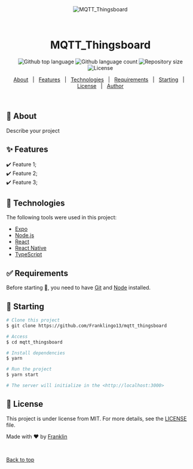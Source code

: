 <div align="center" id="top"> 
  <img src="./.github/app.gif" alt="MQTT_Thingsboard" />

  &#xa0;

  <!-- <a href="https://mqtt_thingsboard.netlify.app">Demo</a> -->
</div>

<h1 align="center">MQTT_Thingsboard</h1>

<p align="center">
  <img alt="Github top language" src="https://img.shields.io/github/languages/top/Franklingo13/mqtt_thingsboard?color=56BEB8">

  <img alt="Github language count" src="https://img.shields.io/github/languages/count/Franklingo13/mqtt_thingsboard?color=56BEB8">

  <img alt="Repository size" src="https://img.shields.io/github/repo-size/Franklingo13/mqtt_thingsboard?color=56BEB8">

  <img alt="License" src="https://img.shields.io/github/license/Franklingo13/mqtt_thingsboard?color=56BEB8">

  <!-- <img alt="Github issues" src="https://img.shields.io/github/issues/Franklingo13/mqtt_thingsboard?color=56BEB8" /> -->

  <!-- <img alt="Github forks" src="https://img.shields.io/github/forks/Franklingo13/mqtt_thingsboard?color=56BEB8" /> -->

  <!-- <img alt="Github stars" src="https://img.shields.io/github/stars/Franklingo13/mqtt_thingsboard?color=56BEB8" /> -->
</p>

<!-- Status -->

<!-- <h4 align="center"> 
	🚧  MQTT_Thingsboard 🚀 Under construction...  🚧
</h4> 

<hr> -->

<p align="center">
  <a href="#dart-about">About</a> &#xa0; | &#xa0; 
  <a href="#sparkles-features">Features</a> &#xa0; | &#xa0;
  <a href="#rocket-technologies">Technologies</a> &#xa0; | &#xa0;
  <a href="#white_check_mark-requirements">Requirements</a> &#xa0; | &#xa0;
  <a href="#checkered_flag-starting">Starting</a> &#xa0; | &#xa0;
  <a href="#memo-license">License</a> &#xa0; | &#xa0;
  <a href="https://github.com/Franklingo13" target="_blank">Author</a>
</p>

<br>

## :dart: About ##

Describe your project

## :sparkles: Features ##

:heavy_check_mark: Feature 1;\
:heavy_check_mark: Feature 2;\
:heavy_check_mark: Feature 3;

## :rocket: Technologies ##

The following tools were used in this project:

- [Expo](https://expo.io/)
- [Node.js](https://nodejs.org/en/)
- [React](https://pt-br.reactjs.org/)
- [React Native](https://reactnative.dev/)
- [TypeScript](https://www.typescriptlang.org/)

## :white_check_mark: Requirements ##

Before starting :checkered_flag:, you need to have [Git](https://git-scm.com) and [Node](https://nodejs.org/en/) installed.

## :checkered_flag: Starting ##

```bash
# Clone this project
$ git clone https://github.com/Franklingo13/mqtt_thingsboard

# Access
$ cd mqtt_thingsboard

# Install dependencies
$ yarn

# Run the project
$ yarn start

# The server will initialize in the <http://localhost:3000>
```

## :memo: License ##

This project is under license from MIT. For more details, see the [LICENSE](LICENSE) file.


Made with :heart: by <a href="https://github.com/Franklingo13" target="_blank">Franklin</a>

&#xa0;

<a href="#top">Back to top</a>
